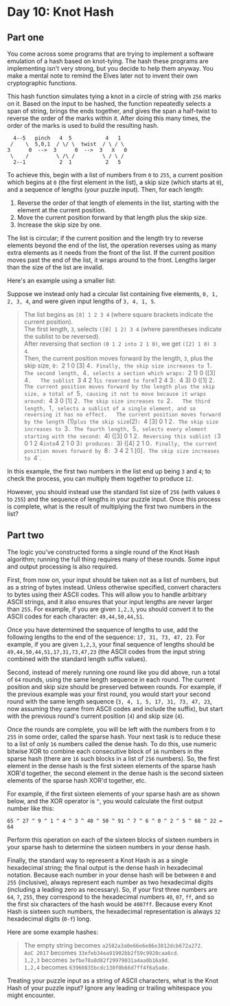 # Day 10: Knot Hash
## Part one
You come across some programs that are trying to implement a software emulation of a hash based on knot-tying. The hash these programs are implementing isn't very strong, but you decide to help them anyway. You make a mental note to remind the Elves later not to invent their own cryptographic functions.

This hash function simulates tying a knot in a circle of string with `256` marks on it. Based on the input to be hashed, the function repeatedly selects a span of string, brings the ends together, and gives the span a half-twist to reverse the order of the marks within it. After doing this many times, the order of the marks is used to build the resulting hash.

```
  4--5   pinch   4  5           4   1
 /    \  5,0,1  / \/ \  twist  / \ / \
3      0  -->  3      0  -->  3   X   0
 \    /         \ /\ /         \ / \ /
  2--1           2  1           2   5
```

To achieve this, begin with a list of numbers from `0` to `255`, a current position which begins at `0` (the first element in the list), a skip size (which starts at `0`), and a sequence of lengths (your puzzle input). Then, for each length:

1. Reverse the order of that length of elements in the list, starting with the element at the current position.
2. Move the current position forward by that length plus the skip size.
3. Increase the skip size by one.

The list is circular; if the current position and the length try to reverse elements beyond the end of the list, the operation reverses using as many extra elements as it needs from the front of the list. If the current position moves past the end of the list, it wraps around to the front. Lengths larger than the size of the list are invalid.

Here's an example using a smaller list:

Suppose we instead only had a circular list containing five elements, `0, 1, 2, 3, 4`, and were given input lengths of `3, 4, 1, 5`.

> The list begins as `[0] 1 2 3 4` (where square brackets indicate the current position).  
> The first length, `3`, selects `([0] 1 2) 3 4` (where parentheses indicate the sublist to be reversed).  
> After reversing that section `(0 1 2 into 2 1 0)`, we get `([2] 1 0) 3 4`.  
> Then, the current position moves forward by the length, `3`, plus the skip size, `0: `2 1 0 [3] 4`. Finally, the skip size increases to `1`.  
> The second length, `4`, selects a section which wraps: `2 1) 0 ([3] 4`.  
> The sublist `3 4 2 1` is reversed to form `1 2 4 3`: `4 3) 0 ([1] 2`.  
> The current position moves forward by the length plus the skip size, a total of `5`, causing it not to move because it wraps around: `4 3 0 [1] 2`. The skip size increases to `2`.  
> The third length, `1`, selects a sublist of a single element, and so reversing it has no effect.  
> The current position moves forward by the length `(1)` plus the skip size `(2)`: `4 [3] 0 1 2`. The skip size increases to `3`.
> The fourth length, `5`, selects every element starting with the second: `4) ([3] 0 1 2`. Reversing this sublist (`3 0 1 2 4` into `4 2 1 0 3`) produces: `3) ([4] 2 1 0`.
> Finally, the current position moves forward by `8`: `3 4 2 1 [0]`. The skip size increases to `4`.

In this example, the first two numbers in the list end up being `3` and `4`; to check the process, you can multiply them together to produce `12`.

However, you should instead use the standard list size of `256` (with values `0` to `255`) and the sequence of lengths in your puzzle input. Once this process is complete, what is the result of multiplying the first two numbers in the list?

## Part two
The logic you've constructed forms a single round of the Knot Hash algorithm; running the full thing requires many of these rounds. Some input and output processing is also required.

First, from now on, your input should be taken not as a list of numbers, but as a string of bytes instead. Unless otherwise specified, convert characters to bytes using their ASCII codes. This will allow you to handle arbitrary ASCII strings, and it also ensures that your input lengths are never larger than `255`. For example, if you are given `1,2,3`, you should convert it to the ASCII codes for each character: `49,44,50,44,51`.

Once you have determined the sequence of lengths to use, add the following lengths to the end of the sequence: `17, 31, 73, 47, 23`. For example, if you are given `1,2,3`, your final sequence of lengths should be `49,44,50,44,51,17,31,73,47,23` (the ASCII codes from the input string combined with the standard length suffix values).

Second, instead of merely running one round like you did above, run a total of `64` rounds, using the same length sequence in each round. The current position and skip size should be preserved between rounds. For example, if the previous example was your first round, you would start your second round with the same length sequence (`3, 4, 1, 5, 17, 31, 73, 47, 23`, now assuming they came from ASCII codes and include the suffix), but start with the previous round's current position (`4`) and skip size (`4`).

Once the rounds are complete, you will be left with the numbers from `0` to `255` in some order, called the sparse hash. Your next task is to reduce these to a list of only `16` numbers called the dense hash. To do this, use numeric bitwise XOR to combine each consecutive block of `16` numbers in the sparse hash (there are `16` such blocks in a list of `256` numbers). So, the first element in the dense hash is the first sixteen elements of the sparse hash XOR'd together, the second element in the dense hash is the second sixteen elements of the sparse hash XOR'd together, etc.

For example, if the first sixteen elements of your sparse hash are as shown below, and the XOR operator is `^`, you would calculate the first output number like this:
```
65 ^ 27 ^ 9 ^ 1 ^ 4 ^ 3 ^ 40 ^ 50 ^ 91 ^ 7 ^ 6 ^ 0 ^ 2 ^ 5 ^ 68 ^ 22 = 64
```

Perform this operation on each of the sixteen blocks of sixteen numbers in your sparse hash to determine the sixteen numbers in your dense hash.

Finally, the standard way to represent a Knot Hash is as a single hexadecimal string; the final output is the dense hash in hexadecimal notation. Because each number in your dense hash will be between `0` and `255` (inclusive), always represent each number as two hexadecimal digits (including a leading zero as necessary). So, if your first three numbers are `64`, `7`, `255`, they correspond to the hexadecimal numbers `40`, `07`, `ff`, and so the first six characters of the hash would be `4007ff`. Because every Knot Hash is sixteen such numbers, the hexadecimal representation is always `32` hexadecimal digits (`0-f`) long.

Here are some example hashes:

> The empty string becomes `a2582a3a0e66e6e86e3812dcb672a272`.  
> `AoC 2017` becomes `33efeb34ea91902bb2f59c9920caa6cd`.  
> `1,2,3` becomes `3efbe78a8d82f29979031a4aa0b16a9d`.  
> `1,2,4` becomes `63960835bcdc130f0b66d7ff4f6a5a8e`.  

Treating your puzzle input as a string of ASCII characters, what is the Knot Hash of your puzzle input? Ignore any leading or trailing whitespace you might encounter.
